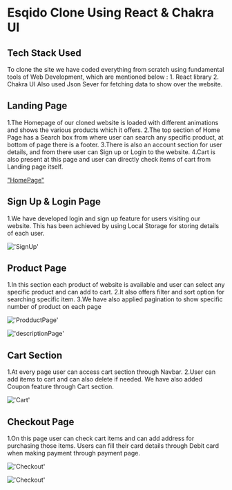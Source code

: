 <h1>Esqido Clone Using React & Chakra UI</h1>

<h2>Tech Stack Used</h2>
To clone the site we have coded everything from scratch using fundamental tools of Web Development, which are mentioned below :
1. React library
2. Chakra UI
Also used Json Sever for fetching data to show over the website.

<h2>Landing Page</h2>
1.The Homepage of our cloned website is loaded with different animations and shows the various products which it offers.
2.The top section of Home Page has a Search box from where user can search any specific product, at bottom of page there is a footer.
3.There is also an account section for user details, and from there user can Sign up or Login to the website.
4.Cart is also present at this page and user can directly check items of cart from Landing page itself.

["HomePage"](https://miro.medium.com/max/1100/1*iGBZIUhEaf-T-8Q2SEIMKA.webp)

<h2>Sign Up & Login Page</h2>

1.We have developed login and sign up feature for users visiting our website. This has been achieved by using Local Storage for storing details of each user.

!['SignUp'](https://miro.medium.com/max/1100/1*-8dpf_v_iBtb5susTqnMQA.webp)

<h2>Product Page</h2>
1.In this section each product of website is available and user can select any specific product and can add to cart.
2.It also offers filter and sort option for searching specific item.
3.We have also applied pagination to show specific number of product on each page

!['ProdductPage'](https://miro.medium.com/max/1100/1*BT6sJh8a1ehr9c2nduZD2A.webp)

!['descriptionPage'](https://miro.medium.com/max/1100/1*5oG-lIDMOzT_efjbk_tLJQ.webp)

<h2>Cart Section</h2>
1.At every page user can access cart section through Navbar.
2.User can add items to cart and can also delete if needed. We have also added Coupon feature through Cart section.

!['Cart'](https://miro.medium.com/max/1100/1*ExLW1gW8EqhZaUYDLPVEQg.webp)

<h2>Checkout Page</h2>
1.On this page user can check cart items and can add address for purchasing those items. Users can fill their card details through Debit card when making payment through payment page.

!['Checkout'](https://miro.medium.com/max/1100/1*CbY3XbDTxeIjaxPW2Q9-cA.webp)

!['Checkout'](https://miro.medium.com/max/1100/1*tR_IL5Yjq_upn-WQQ8W8hQ.webp)



